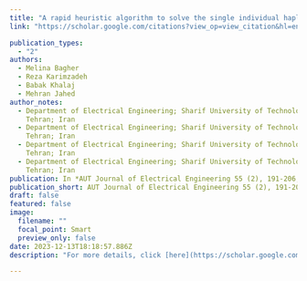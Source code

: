 ```yaml
---
title: "A rapid heuristic algorithm to solve the single individual haplotype assembly problem"
link: "https://scholar.google.com/citations?view_op=view_citation&hl=en&user=SiVVUi0AAAAJ&citation_for_view=SiVVUi0AAAAJ:5nxA0vEk-isC"

publication_types:
  - "2"
authors:
  - Melina Bagher
  - Reza Karimzadeh
  - Babak Khalaj
  - Mehran Jahed
author_notes:
  - Department of Electrical Engineering; Sharif University of Technology;
    Tehran; Iran
  - Department of Electrical Engineering; Sharif University of Technology;
    Tehran; Iran
  - Department of Electrical Engineering; Sharif University of Technology;
    Tehran; Iran
  - Department of Electrical Engineering; Sharif University of Technology;
    Tehran; Iran
publication: In *AUT Journal of Electrical Engineering 55 (2), 191-206, 2023*
publication_short: AUT Journal of Electrical Engineering 55 (2), 191-206, 2023
draft: false
featured: false
image:
  filename: ""
  focal_point: Smart
  preview_only: false
date: 2023-12-13T18:18:57.886Z
description: "For more details, click [here](https://scholar.google.com/citations?view_op=view_citation&hl=en&user=SiVVUi0AAAAJ&citation_for_view=SiVVUi0AAAAJ:5nxA0vEk-isC) to access the publication."

---
```

